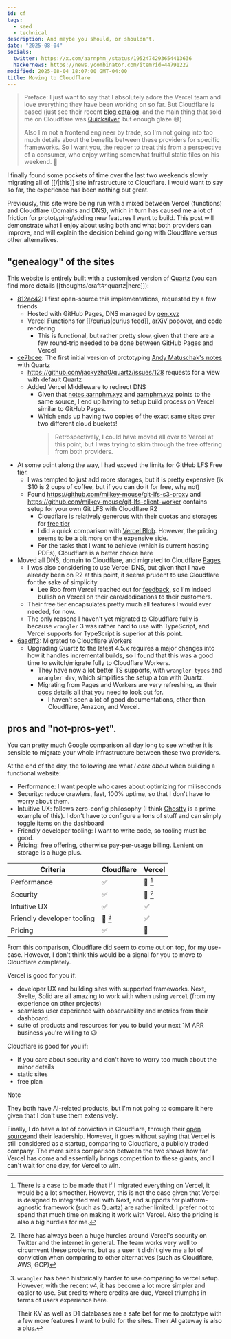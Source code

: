 ```yaml
---
id: cf
tags:
  - seed
  - technical
description: And maybe you should, or shouldn't.
date: "2025-08-04"
socials:
  twitter: https://x.com/aarnphm_/status/1952474293654413636
  hackernews: https://news.ycombinator.com/item?id=44791222
modified: 2025-08-04 18:07:00 GMT-04:00
title: Moving to Cloudflare
---
```


> Preface: I just want to say that I absolutely adore the Vercel team and love everything they have been working on so far.
> But Cloudflare is based (just see their recent [blog catalog](https://blog.cloudflare.com/), and the main thing that sold me on Cloudflare was [Quicksilver](https://blog.cloudflare.com/introducing-quicksilver-configuration-distribution-at-internet-scale/), but enough glaze 😅)
>
> Also I'm not a frontend engineer by trade, so I'm not going into too much details about the benefits between these providers for specific frameworks. So I want you,
> the reader to treat this from a perspective of a consumer, who enjoy writing somewhat fruitful static files on his weekend. 🙂

I finally found some pockets of time over the last two weekends slowly migrating all of [[/|this]] site infrastructure to Cloudflare. I would want to say so far, the experience has been nothing but great.

Previously, this site were being run with a mixed between Vercel (functions) and Cloudflare (Domains and DNS), which in turn has caused me a lot of friction for prototyping/adding new features I want to build.
This post will demonstrate what I enjoy about using both and what both providers can improve, and will explain the decision behind going with Cloudflare versus other alternatives.

## "genealogy" of the sites

This website is entirely built with a customised version of [Quartz](https://quartz.jzhao.xyz/) (you can find more details [[thoughts/craft#^quartz|here]]):

- [812ac42](https://github.com/aarnphm/aarnphm.github.io/commit/812ac42097844bd0470b1b7fbb7ac6ed66e772e6): I first open-source this implementations, requested by a few friends
  - Hosted with GitHub Pages, DNS managed by [gen.xyz](https://gen.xyz/)
  - Vercel Functions for [[/curius|curius feed]], arXiV popover, and code rendering
    - This is functional, but rather pretty slow, given that there are a few round-trip needed to be done
      between GitHub Pages and Vercel
- [ce7bcee](https://github.com/aarnphm/aarnphm.github.io/commit/ce7bcee77f7e2e6e4b688c831201fadc9cd2d18b): The first initial version of prototyping [Andy Matuschak's notes](https://notes.andymatuschak.org/About_these_notes) with Quartz
  - https://github.com/jackyzha0/quartz/issues/128 requests for a view with default Quartz
  - Added Vercel Middleware to redirect DNS
    - Given that [notes.aarnphm.xyz](https://notes.aarnphm.xyz) and [aarnphm.xyz](https://aarnphm.xyz) points to the same source,
      I end up having to setup build process on Vercel similar to GitHub Pages.
    - Which ends up having two copies of the exact same sites over two different cloud buckets!
      > Retrospectively, I could have moved all over to Vercel at this point, but I was trying to skim through the free offering from both providers.
- At some point along the way, I had exceed the limits for GitHub LFS Free tier.
  - I was tempted to just add more storages, but it is pretty expensive (ik $10 is 2 cups of coffee, but if you can do it for free, why not)
  - Found https://github.com/milkey-mouse/git-lfs-s3-proxy and https://github.com/milkey-mouse/git-lfs-client-worker contains setup for your own Git LFS with Cloudflare R2
    - Cloudflare is relatively generous with their quotas and storages for [free tier](https://www.cloudflare.com/en-gb/lp/pg-r2-comparison-2)
    - I did a quick comparison with [Vercel Blob](https://vercel.com/docs/vercel-blob/usage-and-pricing). However, the pricing seems to be a bit more on the expensive side.
    - For the tasks that I want to achieve (which is current hosting PDFs), Cloudflare is a better choice here
- Moved all DNS, domain to Cloudflare, and migrated to Cloudflare [Pages](https://pages.cloudflare.com/)
  - I was also considering to use Vercel DNS, but given that I have already been on R2 at this point, it seems prudent to use Cloudflare for the sake of simplicity
    - Lee Rob from Vercel reached out for [feedback](https://x.com/aarnphm_/status/1882982597908955548?s=46&t=K6_tWk-1vuN4JVbmPrSC7A), so I'm indeed bullish on Vercel on their care/dedications to their customers.
  - Their free tier encapsulates pretty much all features I would ever needed, for now.
  - The only reasons I haven't yet migrated to Cloudflare fully is because `wrangler` 3 was rather hard to use with TypeScript, and Vercel supports for TypeScript is superior at this point.
- [6aadff3](https://github.com/aarnphm/aarnphm.github.io/commit/6aadff359a5e8ccb7879e6e8a69e79c8ba1542cd): Migrated to Cloudflare Workers
  - Upgrading Quartz to the latest 4.5.x requires a major changes into how it handles incremental builds,
    so I found that this was a good time to switch/migrate fully to Cloudflare Workers.
    - They have now a lot better TS supports, with `wrangler types` and `wrangler dev`, which simplifies the setup a ton with Quartz.
    - Migrating from Pages and Workers are very refreshing, as their [docs](https://developers.cloudflare.com/workers/static-assets/migration-guides/migrate-from-pages/) details all that you need to look out for.
      - I haven't seen a lot of good documentations, other than Cloudflare, Amazon, and Vercel.

## pros and "not-pros-yet".

You can pretty much [Google](https://www.google.com/search?q=cloudflare+vs+vercel&oq=cloudflare+vs+vercel&gs_lcrp=EgZjaHJvbWUqBwgAEAAYgAQyBwgAEAAYgAQyDAgBEAAYFBiHAhiABDIMCAIQABgUGIcCGIAEMgcIAxAAGIAEMgcIBBAAGIAEMggIBRAAGBYYHjIICAYQABgWGB4yCAgHEAAYFhgeMggICBAAGBYYHjIICAkQABgWGB7SAQgyNjcxajBqNKgCALACAQ&sourceid=chrome&ie=UTF-8) comparison
all day long to see whether it is sensible to migrate your whole infrastructure between these two providers.

At the end of the day, the following are what _I care about_ when building a functional website:

- Performance: I want people who cares about optimizing for miliseconds
- Security: reduce crawlers, fast, 100% uptime, so that I don't have to worry about them.
- Intuitive UX: follows zero-config philosophy (I think [Ghostty](https://ghostty.org/docs/config) is a prime example of this). I don't have to configure a tons of stuff and can simply toggle items on the dashboard
- Friendly developer tooling: I want to write code, so tooling must be good.
- Pricing: free offering, otherwise pay-per-usage billing. Lenient on storage is a huge plus.

| Criteria                   | Cloudflare   | Vercel                |
| -------------------------- | ------------ | --------------------- |
| Performance                | ✅           | 🚧 [^vercel-perf]     |
| Security                   | ✅           | 🚧 [^vercel-security] |
| Intuitive UX               | ✅           | ✅                    |
| Friendly developer tooling | 🚧 [^cf-dev] | ✅                    |
| Pricing                    | ✅           | 🚧                    |

[^vercel-perf]:
    There is a case to be made that if I migrated everything on Vercel, it would be a lot smoother. However, this is not the case given that Vercel is designed to integrated well with Next, and supports for
    platform-agnostic framework (such as Quartz) are rather limited. I prefer not to spend that much time on making it work with Vercel. Also the pricing is also a big hurdles for me.

[^vercel-security]:
    There has always been a huge hurdles around Vercel's security on Twitter and the internet in general. The team works very well to circumvent these problems, but as a user it didn't give me a lot of conviction
    when comparing to other alternatives (such as Cloudflare, AWS, GCP)

[^cf-dev]:
    `wrangler` has been historically harder to use comparing to vercel setup. However, with the recent v4, it has become a lot more simpler and easier to use.
    But credits where credits are due, Vercel triumphs in terms of users experience here.

    Their KV as well as D1 databases are a safe bet for me to prototype with a few more features I want to build for the sites. Their AI gateway is also a plus.

From this comparison, Cloudflare did seem to come out on top, for my use-case.
However, I don't think this would be a signal for you to move to Cloudflare completely.

Vercel is good for you if:

- developer UX and building sites with supported frameworks. Next, Svelte, Solid are all amazing to work with when using `vercel` (from my experience on other projects)
- seamless user experience with observability and metrics from their dashboard.
- suite of products and resources for you to build your next 1M ARR business you're willing to 😃

Cloudflare is good for you if:

- If you care about security and don't have to worry too much about the minor details
- static sites
- free plan

> [!NOTE]
>
> They both have AI-related products, but I'm not going to compare it here given that I don't use them extensively.

Finally, I do have a lot of conviction in Cloudflare, through their [open source](https://github.com/cloudflare)and their leadership.
However, it goes without saying that Vercel is still considered as a startup, comparing to Cloudflare, a publicly traded company.
The mere sizes comparison between the two shows how far Vercel has come and essentially brings competition to these giants, and I can't wait for one day, for Vercel to win.

